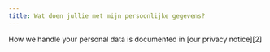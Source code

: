 ```yaml
---
title: Wat doen jullie met mijn persoonlijke gegevens?
---
```


How we handle your personal data is documented in \[our privacy notice\]\[2\]
